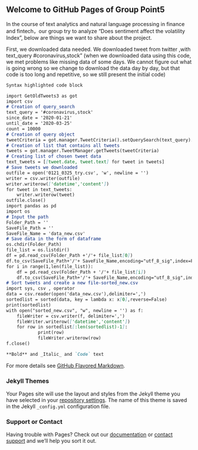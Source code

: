 ## Welcome to GitHub Pages of Group Point5

In the course of text analytics and natural language processing in finance and fintech，our group try to analyze “Does sentiment affect the volatility Index”, below are things we want to share about the  project.

First, we downloaded data needed.
We downloaded tweet from twitter ,with text_query #coronavirus,stock”
(when we downloaded data using this code, we met problems like missing data of some days. We cannot figure out what is going wrong so we change to download the data day by day, but that code is too long and repetitive, so we still present the initial code)

```markdown
Syntax highlighted code block

import GetOldTweets3 as got
import csv
# Creation of query_search
text_query = '#coronavirus,stock'
since_date = '2020-01-21'
until_date = '2020-03-25'
count = 10000
# Creation of query object
tweetCriteria = got.manager.TweetCriteria().setQuerySearch(text_query).setSince(since_date).setUntil(until_date).setMaxTweets(count)
# Creation of list that contains all tweets
tweets = got.manager.TweetManager.getTweets(tweetCriteria)
# Creating list of chosen tweet data
text_tweets = [[tweet.date, tweet.text] for tweet in tweets]
# Save tweets we downloaded 
outfile = open('0121_0325_try.csv', 'w', newline = '')
writer = csv.writer(outfile)
writer.writerow(['datetime','content'])
for tweet in text_tweets:
    writer.writerow(tweet)
outfile.close()
import pandas as pd
import os
# Input the path 
Folder_Path = ''         
SaveFile_Path = ''
SaveFile_Name = 'data_new.csv'             
# Save data in the form of dataframe
os.chdir(Folder_Path)
file_list = os.listdir()
df = pd.read_csv(Folder_Path +'/'+ file_list[0])   
df.to_csv(SaveFile_Path+'/'+ SaveFile_Name,encoding="utf_8_sig",index=False)
for i in range(1,len(file_list)):
    df = pd.read_csv(Folder_Path + '/'+ file_list[i])
    df.to_csv(SaveFile_Path+'/'+ SaveFile_Name,encoding="utf_8_sig",index=False, header=False, mode='a+')
# Sort tweets and create a new file-sorted_new.csv
import sys, csv , operator
data = csv.reader(open('data_new.csv'),delimiter=',')
sortedlist = sorted(data, key = lambda x: x[0],reverse=False)
print(sortedlist)
with open("sorted_new.csv", "w", newline = '') as f:
    fileWriter = csv.writer(f, delimiter=',')
    fileWriter.writerow(['datetime','content'])
    for row in sortedlist[:len(sortedlist)-1]:
            print(row)
            fileWriter.writerow(row)
f.close()

**Bold** and _Italic_ and `Code` text

```

For more details see [GitHub Flavored Markdown](https://guides.github.com/features/mastering-markdown/).

### Jekyll Themes

Your Pages site will use the layout and styles from the Jekyll theme you have selected in your [repository settings](https://github.com/Chelsea7227/Sentiment-Analysis/settings). The name of this theme is saved in the Jekyll `_config.yml` configuration file.

### Support or Contact

Having trouble with Pages? Check out our [documentation](https://help.github.com/categories/github-pages-basics/) or [contact support](https://github.com/contact) and we’ll help you sort it out.
